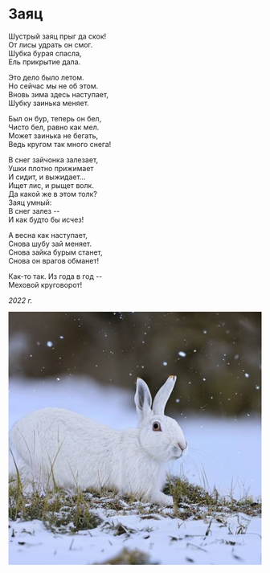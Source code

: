 # Заяц

Шустрый заяц прыг да скок!  
От лисы удрать он смог.  
Шубка бурая спасла,  
Ель прикрытие дала.

Это дело было летом.  
Но сейчас мы не об этом.  
Вновь зима здесь наступает,  
Шубку заинька меняет.

Был он бур, теперь он бел,  
Чисто бел, равно как мел.  
Может заинька не бегать,  
Ведь кругом так много снега!

В снег зайчонка залезает,  
Ушки плотно прижимает  
И сидит, и выжидает...  
Ищет лис, и рыщет волк.  
Да какой же в этом толк?  
Заяц умный:  
В снег залез --  
И как будто бы исчез!

А весна как наступает,  
Снова шубу зай меняет.  
Снова зайка бурым станет,  
Снова он врагов обманет!

Как-то так. Из года в год --  
Меховой круговорот!

*2022 г.* 

![Заяц](../images/hare.jpg)
